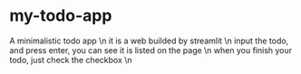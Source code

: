 # my-todo-app
A minimalistic todo app \n
it is a web builded by streamlit \n
input the todo, and press enter, you can see it is listed on the page \n
when you finish your todo, just check the checkbox \n

